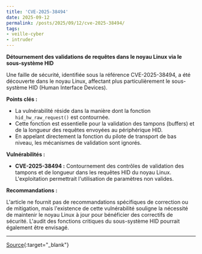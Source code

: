 ```yaml
---
title: 'CVE-2025-38494'
date: 2025-09-12
permalink: /posts/2025/09/12/cve-2025-38494/
tags:
- veille-cyber
- intruder
---
```

**Détournement des validations de requêtes dans le noyau Linux via le sous-système HID**

Une faille de sécurité, identifiée sous la référence CVE-2025-38494, a été découverte dans le noyau Linux, affectant plus particulièrement le sous-système HID (Human Interface Devices).

**Points clés :**

*   La vulnérabilité réside dans la manière dont la fonction `hid_hw_raw_request()` est contournée.
*   Cette fonction est essentielle pour la validation des tampons (buffers) et de la longueur des requêtes envoyées au périphérique HID.
*   En appelant directement la fonction du pilote de transport de bas niveau, les mécanismes de validation sont ignorés.

**Vulnérabilités :**

*   **CVE-2025-38494 :** Contournement des contrôles de validation des tampons et de longueur dans les requêtes HID du noyau Linux. L'exploitation permettrait l'utilisation de paramètres non valides.

**Recommandations :**

L'article ne fournit pas de recommandations spécifiques de correction ou de mitigation, mais l'existence de cette vulnérabilité souligne la nécessité de maintenir le noyau Linux à jour pour bénéficier des correctifs de sécurité. L'audit des fonctions critiques du sous-système HID pourrait également être envisagé.

---
[Source](https://cvemon.intruder.io/cves/CVE-2025-38494){:target="_blank"}
